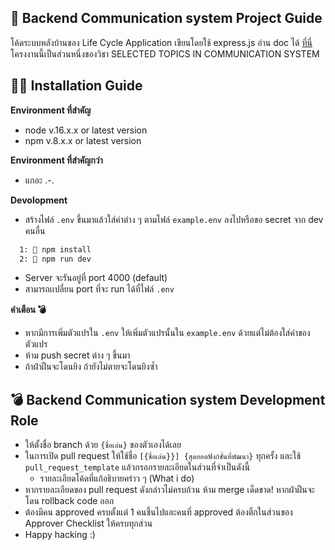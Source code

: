 ## 🤖 Backend Communication system Project Guide

โค้ดระบบหลังบ้านของ Life Cycle Application เขียนโดยใช้ express.js อ่าน doc ได้ [ที่นี่](https://expressjs.com/) 
โครงงานนี้เป็นส่วนหนึ่งของวิชา SELECTED TOPICS IN COMMUNICATION SYSTEM

## 😶‍🌫️ Installation Guide

**Environment ที่สำคัญ** 
- node v.16.x.x or latest version
- npm v.8.x.x or latest version

**Environment ที่สำคัญกว่า** 
- แกอะ .-.

**Devolopment**
- สร้างไฟล์ `.env` ขึ้นมาแล้วใส่ค่าต่าง ๆ ตามไฟล์ `example.env` ลงไปหรือขอ secret จาก dev คนอื่น
```bash
  1: 📄 npm install
  2: 📄 npm run dev
```
- Server จะรันอยู่ที่ port 4000 (default)
- สามารถเเปลี่ยน port ที่จะ run ได้ที่ไฟล์ `.env`

**คำเตือน 💣**
- หากมีการเพิ่มตัวแปรใน `.env` ให้เพิ่มตัวแปรนั้นใน `example.env` ด้วยแต่ไม่ต้องใส่ค่าของตัวแปร
- ห้าม push secret ต่าง ๆ ขึ้นมา
- ถ้าฝ่าฝืนจะโดนยิง ถ้ายังไม่ตายจะโดนยิงซ้ำ


## 💣 Backend Communication system Development Role
- ให้ตั้งชื่อ branch ด้วย `{ชื่อเล่น}` ของตัวเองได้เลย
- ในการเปิด pull request ให้ใช้ชื่อ `[{ชื่อเล่น}}] {สุดยอดฟังก์ชั่นที่พัฒนา}` ทุกครั้ง และใช้ `pull_request_template` แล้วกรอกรายละเอียดในส่วนที่จำเป็นดังนี้
    - รายละเอียดโค้ดที่แก้อธิบายคร่าว ๆ (What i do)
- หากรายละเอียดของ pull request ดังกล่าวไม่ครบถ้วน ห้าม merge เด็ดขาด! หากฝ่าฝืนจะโดน rollback code ออก
- ต้องมีคน approved ครบตั้งแต่ 1 คนชึ้นไปและคนที่ approved ต้องติ้กในส่วนของ Approver Checklist ให้ครบทุกส่วน
- Happy hacking :)

